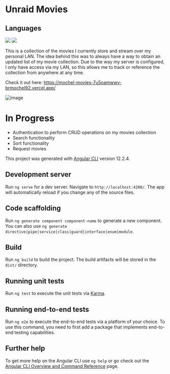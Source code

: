 # Unraid Movies

## Languages
![](https://img.shields.io/badge/FrontEnd-Angular-informational?style=flat&logo=<LOGO_NAME>&logoColor=white&color=E33C29)
![](https://img.shields.io/badge/FrontEnd-SemanticUI-informational?style=flat&logo=<LOGO_NAME>&logoColor=white&color=E33C29)

This is a collection of the movies I currently store and stream over my personal LAN.  The idea behind this was to always have a way to obtain an updated list of my movie collection.  Due to the way my server is configured, I only have access via my LAN, so this allows me to track or reference the collection from anywhere at any time. 

Check it out here:  https://mochel-movies-7u5oamwwy-brmochel92.vercel.app/

![image](https://user-images.githubusercontent.com/62531841/132077822-80e548e9-a2fa-4440-b587-bb97dab96c92.png)

# In Progress

- Authentication to perform CRUD operations on my movies collection
- Search functionality
- Sort functionality
- Request movies

This project was generated with [Angular CLI](https://github.com/angular/angular-cli) version 12.2.4.

## Development server

Run `ng serve` for a dev server. Navigate to `http://localhost:4200/`. The app will automatically reload if you change any of the source files.

## Code scaffolding

Run `ng generate component component-name` to generate a new component. You can also use `ng generate directive|pipe|service|class|guard|interface|enum|module`.

## Build

Run `ng build` to build the project. The build artifacts will be stored in the `dist/` directory.

## Running unit tests

Run `ng test` to execute the unit tests via [Karma](https://karma-runner.github.io).

## Running end-to-end tests

Run `ng e2e` to execute the end-to-end tests via a platform of your choice. To use this command, you need to first add a package that implements end-to-end testing capabilities.

## Further help

To get more help on the Angular CLI use `ng help` or go check out the [Angular CLI Overview and Command Reference](https://angular.io/cli) page.
